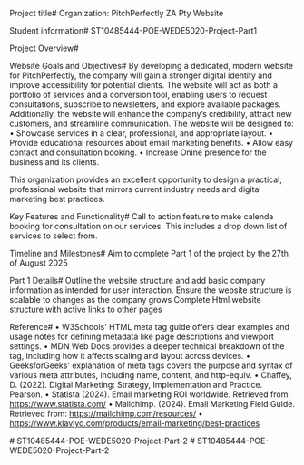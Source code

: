 Project title# Organization: PitchPerfectly ZA Pty Website

 Student information# ST10485444-POE-WEDE5020-Project-Part1
 
 Project Overview#

 
 Website Goals and Objectives#
 By developing a dedicated, modern website for PitchPerfectly, the company will gain a stronger digital identity and improve accessibility for potential clients. The website will act as both a portfolio of services and a conversion tool, enabling users to request consultations, subscribe to newsletters, and explore available packages. Additionally, the website will enhance the company’s credibility, attract new customers, and streamline communication. 
The website will be designed to: 
•	Showcase services in a clear, professional, and appropriate layout. 
•	Provide educational resources about email marketing benefits. 
•	Allow easy contact and consultation booking. 
• Increase Onine presence for the business and its clients.

This organization provides an excellent opportunity to design a practical, professional website that mirrors current industry needs and digital marketing best practices.

Key Features and Functionality#
Call to action feature to make calenda booking for consultation on our services. 
This includes a drop down list of services to select from. 

Timeline and Milestones#
Aim to complete Part 1 of the project by the 27th of August 2025

Part 1 Details#
Outline the website structure and add basic company information as intended for user interaction. 
Ensure the website structure is scalable to changes as the company grows 
Complete Html website structure with active links to other pages

Reference#
•	W3Schools' HTML meta tag guide offers clear examples and usage notes for defining metadata like page descriptions and viewport settings.
•	MDN Web Docs provides a deeper technical breakdown of the tag, including how it affects scaling and layout across devices.
•	GeeksforGeeks' explanation of meta tags covers the purpose and syntax of various meta attributes, including name, content, and http-equiv.
•	Chaffey, D. (2022). Digital Marketing: Strategy, Implementation and Practice. Pearson.
•	Statista (2024). Email marketing ROI worldwide. Retrieved from: https://www.statista.com/
•	Mailchimp. (2024). Email Marketing Field Guide. Retrieved from: https://mailchimp.com/resources/
• https://www.klaviyo.com/products/email-marketing/best-practices

#   S T 1 0 4 8 5 4 4 4 - P O E - W E D E 5 0 2 0 - P r o j e c t - P a r t - 2  
 #   S T 1 0 4 8 5 4 4 4 - P O E - W E D E 5 0 2 0 - P r o j e c t - P a r t - 2  
 